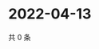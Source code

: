 # 2022-04-13

共 0 条

<!-- BEGIN WEIBO -->
<!-- 最后更新时间 Wed Apr 13 2022 14:20:17 GMT+0800 (China Standard Time) -->

<!-- END WEIBO -->
